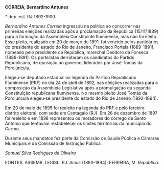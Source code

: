 **CORREIA, Bernardino Antunes**

\* dep. est. RJ 1892-1900.

*Bernardino Antunes Correia* ingressou na política ao concorrer nas
primeiras eleições realizadas após a proclamação da República
(15/11/1889) para a formação da Assembleia Constituinte fluminense, mas
não foi eleito. Esse pleito, realizado em 20 de março de 1891, foi
vencido pelos partidários do presidente do estado do Rio de Janeiro,
Francisco Portela (1889-1891), nomeado pelo presidente da República,
marechal Deodoro da Fonseca (1889-1891). Os portelistas derrotaram os
candidatos do Partido Republicano, de oposição ao governo, liderados por
José Tomás da Porciúncula.

Elegeu-se deputado estadual na legenda do Partido Republicano Fluminense
(PRF) no dia 24 de abril de 1892, nas eleições realizadas para a
composição da Assembleia Legislativa após a promulgação da segunda
Constituição republicana fluminense. No mesmo pleito José Tomás da
Porciúncula elegeu-se presidente do estado do Rio de Janeiro
(1892-1894).

Em 20 de maio de 1895 foi reeleito na legenda do PRF e pelo terceiro
distrito eleitoral, com sede em Cantagalo (RJ). Em 26 de dezembro de
1897 foi reeleito e em 1898 representou os moradores do córrego de Santo
Antônio que tentavam restabelecer os limites territoriais do município
do Carmo.

Durante seus mandatos fez parte da Comissão de Saúde Pública e Câmaras
Municipais e da Comissão de Instrução Pública.

*Samuel Silva Rodrigues de Oliveira*

FONTES: ASSEMB. LEGISL. RJ. *Anais* (1893-1894); FERREIRA, M.
*República*.
